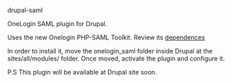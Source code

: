 drupal-saml

OneLogin SAML plugin for Drupal.

Uses the new Onelogin PHP-SAML Toolkit. Review its [dependences](https://github.com/onelogin/php-saml#dependences)

In order to install it, move the onelogin_saml folder inside Drupal at the sites/all/modules/ folder. Once moved, activate the plugin and configure it.

P.S This plugin will be available at Drupal site soon.
